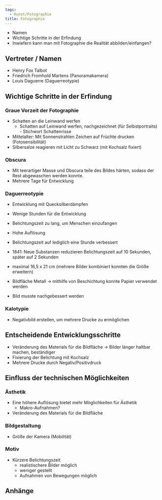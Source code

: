 ```yaml
---
tags:
  - Kunst/Fotographie
title: Fotographie
---
```

- Namen
- Wichtige Schritte in der Erfindung
- Inwiefern kann man mit Fotographie die Realität abbilden/einfangen?

## Vertreter / Namen

- Henry Fox Talbot
- Friedrich Fromhold Martens (Panoramakamera)
- Louis Daguerre (Daguerreotypie)

## Wichtige Schritte in der Erfindung

### Graue Vorzeit der Fotographie

- Schatten an die Leinwand werfen
	- Schatten auf Leinwand werfen, nachgezeichnet (für Selbstportraits) - Stichwort Schattenrisse
- Mittelalter: Mit Sonnenstrahlen Zeichen auf Früchte drucken (Fotosensibilität)
- Silbersalze reagieren mit Licht zu Schwarz (mit Kochsalz fixiert)

### Obscura

- Mit teerartiger Masse und Obscura teile des Bildes härten, sodass der Rest abgewaschen werden konnte.
- Mehrere Tage für Entwicklung

### Daguerreotypie

- Entwicklung mit Quecksilberdämpfen
- Wenige Stunden für die Entwicklung
- Belichtungszeit zu lang, um Menschen einzufangen
- Hohe Auflösung
- Belichtungszeit auf lediglich eine Stunde verbessert
- 1841: Neue Substanzen reduzieren Belichtungszeit auf 10 Sekunden, später auf 2 Sekunden
- maximal 16,5 x 21 cm (mehrere Bilder kombiniert konnten die Größe erweitern)

- Bildfläche Metall → mithilfe von Beschichtung konnte Papier verwendet werden
- Bild musste nachgebessert werden

### Kalotypie

- Negativbild erstellen, um mehrere Drucke zu ermöglichen

## Entscheidende Entwicklungsschritte

- Veränderung des Materials für die Bildfläche → Bilder länger haltbar machen, beständiger
- Fixierung der Belichtung mit Kochsalz
- Mehrere Drucke durch Negativ/Positivdruck

## Einfluss der technischen Möglichkeiten

### Ästhetik

- Eine höhere Auflösung bietet mehr Möglichkeiten für Ästhetik
	- Makro-Aufnahmen?
- Veränderung des Materials für die Bildfläche

### Bildgestaltung

- Größe der Kamera (Mobilität)

### Motiv

- Kürzere Belichtungszeit
	- realistischere Bilder möglich
	- weniger gestellt
	- Aufnahmen von Bewegungen möglich

## Anhänge